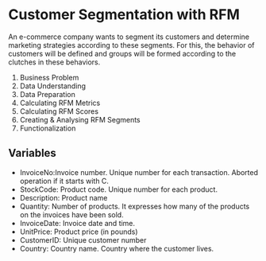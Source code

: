 
# Customer Segmentation with RFM

An e-commerce company wants to segment its customers and determine marketing strategies according to these segments. For this, the behavior of customers will be defined and groups will be formed according to the clutches in these behaviors.

 1. Business Problem
 2. Data Understanding
 3. Data Preparation
 4. Calculating RFM Metrics
 5. Calculating RFM Scores
 6. Creating & Analysing RFM Segments
 7. Functionalization


## Variables

- InvoiceNo:Invoice number. Unique number for each transaction. Aborted operation if it starts with C.
- StockCode: Product code. Unique number for each product.
- Description: Product name
- Quantity: Number of products. It expresses how many of the products on the invoices have been sold.
- InvoiceDate: Invoice date and time.
- UnitPrice: Product price (in pounds)
- CustomerID: Unique customer number
- Country: Country name. Country where the customer lives.